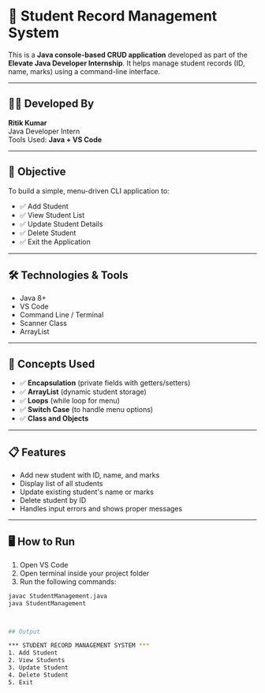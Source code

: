 
# 📘 Student Record Management System

This is a **Java console-based CRUD application** developed as part of the **Elevate Java Developer Internship**. It helps manage student records (ID, name, marks) using a command-line interface.

---

## 👨‍💻 Developed By

**Ritik Kumar**  
Java Developer Intern  
Tools Used: **Java + VS Code**

---

## 🎯 Objective

To build a simple, menu-driven CLI application to:

- ✅ Add Student  
- ✅ View Student List  
- ✅ Update Student Details  
- ✅ Delete Student  
- ✅ Exit the Application

---

## 🛠 Technologies & Tools

- Java 8+
- VS Code
- Command Line / Terminal
- Scanner Class
- ArrayList

---

## 🧠 Concepts Used

- ✅ **Encapsulation** (private fields with getters/setters)
- ✅ **ArrayList** (dynamic student storage)
- ✅ **Loops** (while loop for menu)
- ✅ **Switch Case** (to handle menu options)
- ✅ **Class and Objects**

---

## 📋 Features

- Add new student with ID, name, and marks  
- Display list of all students  
- Update existing student's name or marks  
- Delete student by ID  
- Handles input errors and shows proper messages

---

## 🖥️ How to Run

1. Open VS Code  
2. Open terminal inside your project folder  
3. Run the following commands:

```bash
javac StudentManagement.java
java StudentManagement



## Output 

*** STUDENT RECORD MANAGEMENT SYSTEM ***
1. Add Student
2. View Students
3. Update Student
4. Delete Student
5. Exit